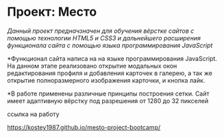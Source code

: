 # Проект: Место

*Данный проект предначзначен для обучения вёрстке сайтов с помощью технологии HTML5 и CSS3 и дальнейшего расширения функционала сайта с помощью языка программирования JavaScript*

*Функционал сайта написа на на языке программирования JavaScript. На данном этапе реализовано открытие модальных окон редактирования профиля и добавления карточек в галерею, а так же открытие полноразмерного изображения карточки, и кнопка лайк.

*В работе применены различные принципы построения сетки.
Сайт имеет адаптивную вёрстку под разрешения от 1280 до 32 пикселей

ссылка на работу

https://kostey1987.github.io/mesto-project-bootcamp/
